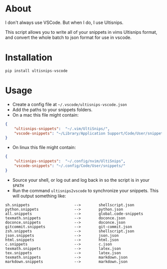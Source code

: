 # About

I don't always use VSCode. But when I do, I use Ultisnips.

This script allows you to write all of your snippets in vims Ultisnips format,
and convert the whole batch to json format for use in vscode.

# Installation

`pip install ultisnips-vscode`

# Usage

- Create a config file at `~/.vscode/ultisnips-vscode.json`
- Add the paths to your snippets folders. 
- On a mac this file might contain:

``` json
{
    "ultisnips-snippets":  "~/.vim/UltiSnips/",
    "vscode-snippets": "~/Library/Application Support/Code/User/snippets/"
}
```

- On linux this file might contain:


``` json
{
    "ultisnips-snippets":  "~/.config/nvim/UltiSnips",
    "vscode-snippets": "~/.config/Code/User/snippets/"
}
```

- Source your shell, or log out and log back in so the script is in your
  `$PATH`
- Run the command `ultisnips2vscode` to synchronize your snippets. This will
  output something like:

``` 
sh.snippets                    -->        shellscript.json
python.snippets                -->        python.json
all.snippets                   -->        global.code-snippets
texmath.snippets               -->        doconce.json
doconce.snippets               -->        doconce.json
gitcommit.snippets             -->        git-commit.json
zsh.snippets                   -->        shellscript.json
json.snippets                  -->        json.json
html.snippets                  -->        html.json
c.snippets                     -->        c.json
texmath.snippets               -->        latex.json
tex.snippets                   -->        latex.json
texmath.snippets               -->        markdown.json
markdown.snippets              -->        markdown.json
```
